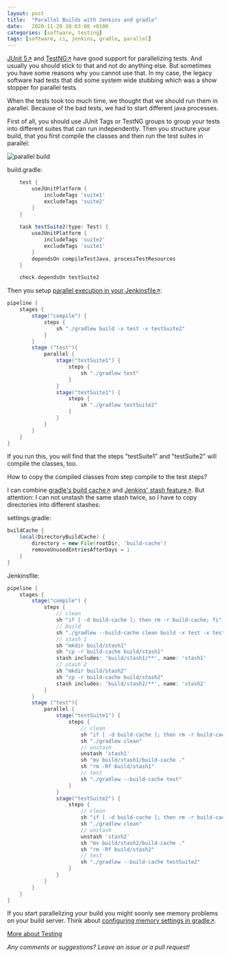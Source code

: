 ```yaml
---
layout: post
title:  "Parallel Builds with Jenkins and gradle"
date:   2020-11-20 10:03:00 +0100
categories: [software, testing]
tags: [software, ci, jenkins, gradle, parallel]
---
```


[JUnit 5&#8599;](https://junit.org/junit5/) and [TestNG&#8599;](https://testng.org/doc/index.html) have good support for parallelizing tests. 
And usually you should stick to that and not do anything else.
But sometimes you have some reasons why you cannot use that.
In my case, the legacy software had tests that did some system wide stubbing which was a show stopper for parallel tests.

When the tests took too much time, we thought that we should run them in parallel. 
Because of the bad tests, we had to start different java processes.

First of all, you should use JUnit Tags or TestNG groups to group your tests into different suites that can run independently.
Then you structure your build, that you first compile the classes and then run the test suites in parallel:

![parallel build](/assets/parallel-build.png)

build.gradle:
```groovy
    test {
        useJUnitPlatform {
            includeTags 'suite1'
            excludeTags 'suite2'
        }
    }
    
    task testSuite2(type: Test) {
        useJUnitPlatform {
            includeTags 'suite2'
            excludeTags 'suite1'
        }
        dependsOn compileTestJava, processTestResources
    }

    check.dependsOn testSuite2
```

Then you setup [parallel execution in your Jenkinsfile&#8599;](https://www.jenkins.io/blog/2017/09/25/declarative-1/):
```groovy
pipeline {
    stages {
        stage("compile") {
            steps {
                sh "./gradlew build -x test -x testSuite2"        
            }
        }
        stage ("test"){
            parallel {
                stage("testSuite1") {
                    steps {
                        sh "./gradlew test"        
                    }
                }  
                stage("testSuite1") {
                    steps {
                        sh "./gradlew testSuite2"        
                    }
                }
            }
        }
    }
}
```
If you run this, you will find that the steps "testSuite1" and "testSuite2" will compile the classes, too.

How to copy the compiled classes from step compile to the test steps?

I can combine [gradle's build cache&#8599;](https://docs.gradle.org/current/userguide/build_cache.html) and [Jenkins' stash feature&#8599;](https://www.jenkins.io/doc/pipeline/steps/workflow-basic-steps/#stash-stash-some-files-to-be-used-later-in-the-build). But attention: I can not unstash the same stash twice, so I have to copy directories into different stashes: 

settings.gradle:
```groovy
buildCache {
    local(DirectoryBuildCache) {
        directory = new File(rootDir, 'build-cache')
        removeUnusedEntriesAfterDays = 1
    }
}
```

Jenkinsfile:

```groovy
pipeline {
    stages {
        stage("compile") {
            steps {
                // clean
                sh "if [ -d build-cache ]; then rm -r build-cache; fi"
                // build
                sh "./gradlew --build-cache clean build -x test -x testSuite1"
                // stash 1
                sh "mkdir build/stash1"
                sh "cp -r build-cache build/stash1"
                stash includes: 'build/stash1/**', name: 'stash1'
                // stash 2
                sh "mkdir build/stash2"
                sh "cp -r build-cache build/stash2"
                stash includes: 'build/stash2/**', name: 'stash2'
            }
        }
        stage ("test"){
            parallel {
                stage("testSuite1") {
                    steps {
                        // clean
                        sh "if [ -d build-cache ]; then rm -r build-cache; fi"
                        sh "./gradlew clean"
                        // unstash                        
                        unstash 'stash1'
                        sh "mv build/stash1/build-cache ."
                        sh "rm -Rf build/stash1"
                        // test            
                        sh "./gradlew --build-cache test"        
                    }
                }  
                stage("testSuite2") {
                    steps {
                        // clean
                        sh "if [ -d build-cache ]; then rm -r build-cache; fi"
                        sh "./gradlew clean"
                        // unstash
                        unstash 'stash2'
                        sh "mv build/stash2/build-cache ."
                        sh "rm -Rf build/stash2"
                        // test
                        sh "./gradlew --build-cache testSuite2"        
                    }
                }
            }
        }
    }
}
```

If you start parallelizing your build you might soonly see memory problems on your build server. 
Think about [configuring memory settings in gradle&#8599;](https://docs.gradle.org/current/userguide/build_environment.html#sec:configuring_jvm_memory). 

[More about Testing](/collections/testautomation.html)

*Any comments or suggestions? Leave an issue or a pull request!*
